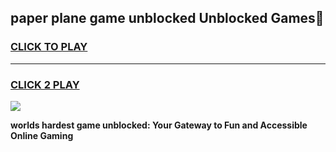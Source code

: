 
## paper plane game unblocked Unblocked Games👋
<h3>
<a href="https://premium.freeplayer.one?title=paper_plane_game_unblocked&ref=16F">CLICK TO PLAY</a></h3>
<hr>

<h3>
<a href="https://premium.freeplayer.one?title=paper_plane_game_unblocked&ref=16F">CLICK 2 PLAY</a>
  
</h3>

<a href="https://premium.freeplayer.one?title=paper_plane_game_unblocked&ref=16F/"><img src="https://clearcache.store/games.png"></a>


**worlds hardest game unblocked: Your Gateway to Fun and Accessible Online Gaming**
